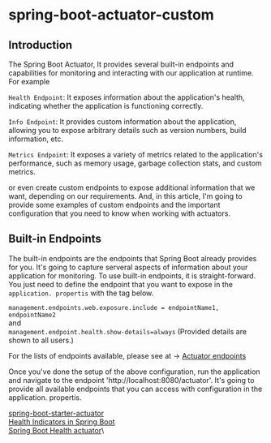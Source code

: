 # spring-boot-actuator-custom
## Introduction
The Spring Boot Actuator, It provides several built-in endpoints and capabilities for monitoring and interacting with our application at runtime. For example 

`Health Endpoint`: It exposes information about the application's health, indicating whether the application is functioning correctly.

`Info Endpoint`: It provides custom information about the application, allowing you to expose arbitrary details such as version numbers, build information, etc.

`Metrics Endpoint`: It exposes a variety of metrics related to the application's performance, such as memory usage, garbage collection stats, and custom metrics.

or even create custom endpoints to expose additional information that we want, depending on our requirements. And, in this article, I'm going to provide some examples of custom endpoints and the important configuration that you need to know when working with actuators.


## Built-in Endpoints
The built-in endpoints are the endpoints that Spring Boot already provides for you. It's going to capture serveral aspects of information about your application for monitoring. To use built-in endpoints, it is straight-forward. You just need to define the endpoint that you want to expose in the `application. propertis` with the tag below.

`management.endpoints.web.exposure.include = endpointName1, endpointName2 `\
and\
`management.endpoint.health.show-details=always`  (Provided details are shown to all users.)

For the lists of endpoints available, please see at -> [Actuator endpoints](https://docs.spring.io/spring-boot/docs/current/reference/html/actuator.html#actuator.endpoints)

Once you've done the setup of the above configuration, run the application and navigate to the endpoint 'http://localhost:8080/actuator'. It's going to provide all available endpoints that you can access with configuration in the application. propertis.







[spring-boot-starter-actuator](https://docs.spring.io/spring-boot/docs/current/reference/html/actuator.html)\
[Health Indicators in Spring Boot](https://www.baeldung.com/spring-boot-health-indicators)\
[Spring Boot Health actuator](https://springhow.com/spring-boot-health-check-indicators/)\
